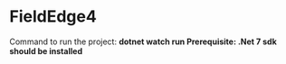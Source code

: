 # FieldEdge4

Command to run the project: <b>
dotnet watch run <b>
Prerequisite: .Net 7 sdk should be installed

